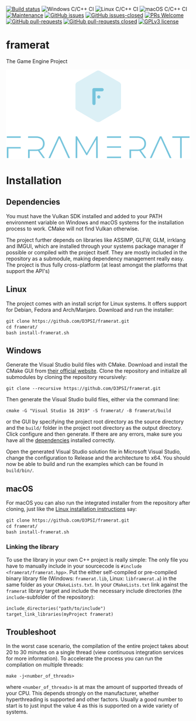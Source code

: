 [![Build status](https://ci.appveyor.com/api/projects/status/m796l33ml520yq7o/branch/master?svg=true)](https://ci.appveyor.com/project/D3PSI/framerat/branch/master)
![Windows C/C++ CI](https://github.com/D3PSI/framerat/workflows/Windows%20C/C++%20CI/badge.svg)
![Linux C/C++ CI](https://github.com/D3PSI/framerat/workflows/Linux%20C/C++%20CI/badge.svg)
![macOS C/C++ CI](https://github.com/D3PSI/framerat/workflows/macOS%20C/C++%20CI/badge.svg)
[![Maintenance](https://img.shields.io/badge/Maintained%3F-no-red.svg)](https://github.com/D3PSI/framerat/graphs/commit-activity)
[![GitHub issues](https://img.shields.io/github/issues/D3PSI/framerat.svg)](https://github.com/D3PSI/framerat/issues/)
[![GitHub issues-closed](https://img.shields.io/github/issues-closed/D3PSI/framerat.svg)](https://github.com/D3PSI/framerat/issues?q=is%3Aissue+is%3Aclosed)
[![PRs Welcome](https://img.shields.io/badge/PRs-welcome-brightgreen.svg?style=flat-square)](https://github.com/D3PSI/framerat/compare)
[![GitHub pull-requests](https://img.shields.io/github/issues-pr/D3PSI/framerat.svg)](https://GitHub.com/D3PSI/framerat/pull/)
[![GitHub pull-requests closed](https://img.shields.io/github/issues-pr-closed/D3PSI/framerat.svg)](https://GitHub.com/D3PSI/framerat/pull/)
[![GPLv3 license](https://img.shields.io/badge/License-GPLv3-blue.svg)](http://perso.crans.org/besson/LICENSE.html)

# framerat
The Game Engine Project

![Framerat Logo](https://github.com/D3PSI/framerat/blob/master/res/logo/framerat-logo.png)

# Installation

## Dependencies

You must have the Vulkan SDK installed and added to your PATH environment variable on Windows and macOS systems for the installation process to work. CMake will not find Vulkan otherwise.

The project further depends on libraries like ASSIMP, GLFW, GLM, irrklang and IMGUI, which are installed through your systems package manager if possible or compiled with the project itself. They are mostly included in the repository as a submodule, making dependency management really easy. The project is thus fully cross-platform (at least amongst the platforms that support the API's)

## Linux

The project comes with an install script for Linux systems. It offers support for Debian, Fedora and Arch/Manjaro. Download and run the installer:

    git clone https://github.com/D3PSI/framerat.git
    cd framerat/
    bash install-framerat.sh

## Windows

Generate the Visual Studio build files with CMake. Download and install the CMake GUI from [their official website](cmake.org/download). Clone the repository and initialize all submodules by cloning the repository recursively:

    git clone --recursive https://github.com/D3PSI/framerat.git

Then generate the Visual Studio build files, either via the command line:

    cmake -G "Visual Studio 16 2019" -S framerat/ -B framerat/build

or the GUI by specifying the project root directory as the source directory and the `build/` folder in the project root directory as the output directory. Click configure and then generate. If there are any errors, make sure you have all the [dependencies](#dependencies) installed correctly.

Open the generated Visual Studio solution file in Microsoft Visual Studio, change the configuration to Release and the architecture to x64. You should now be able to build and run the examples which can be found in `build/bin/`.

## macOS

For macOS you can also run the integrated installer from the repository after cloning, just like the [Linux installation instructions](#linux) say:

    git clone https://github.com/D3PSI/framerat.git
    cd framerat/
    bash install-framerat.sh

### Linking the library

To use the library in your own C++ project is really simple: The only file you have to manually include in your sourcecode is `#include <framerat/framerat.hpp>`. Put the either self-compiled or pre-compiled binary library file (Windows: `framerat.lib`, Linux: `libframerat.a`) in the same folder as your `CMakeLists.txt`. In your `CMakeLists.txt` link against the `framerat` library target and include the necessary include directories (the `include`-subfolder of the repository):

    include_directories("path/to/include")
    target_link_libraries(myProject framerat)

## Troubleshoot

In the worst case scenario, the compilation of the entire project takes about 20 to 30 minutes on a single thread (view continuous integration services for more information). To accelerate the process you can run the compilation on multiple threads:

    make -j<number_of_threads>

where `<number_of_threads>` is at max the amount of supported threads of your CPU. This depends strongly on the manufacturer, whether hyperthreading is supported and other factors. Usually a good number to start is to just input the value 4 as this is supported on a wide variety of systems.
